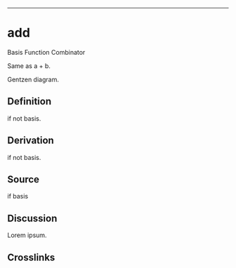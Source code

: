 ------------------------------------------------------------------------

# add

Basis Function Combinator

Same as a + b.

Gentzen diagram.

## Definition

if not basis.

## Derivation

if not basis.

## Source

if basis

## Discussion

Lorem ipsum.

## Crosslinks
